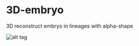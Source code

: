 # 3D-embryo

3D reconstruct embryo in lineages with alpha-shape 

![alt tag](https://github.com/sheetsvicky/3D-embryo/blob/master/wt_350.gif)
